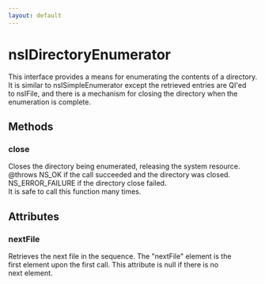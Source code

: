 ```yaml
---
layout: default
---
```


# nsIDirectoryEnumerator #
  
This interface provides a means for enumerating the contents of a directory.  
It is similar to nsISimpleEnumerator except the retrieved entries are QI'ed   
to nsIFile, and there is a mechanism for closing the directory when the   
enumeration is complete.  
  

## Methods ##

### close ###
  
Closes the directory being enumerated, releasing the system resource.  
@throws NS_OK if the call succeeded and the directory was closed.  
        NS_ERROR_FAILURE if the directory close failed.   
        It is safe to call this function many times.   
  

## Attributes ##

### nextFile ###
  
Retrieves the next file in the sequence. The "nextFile" element is the   
first element upon the first call. This attribute is null if there is no   
next element.  
  
